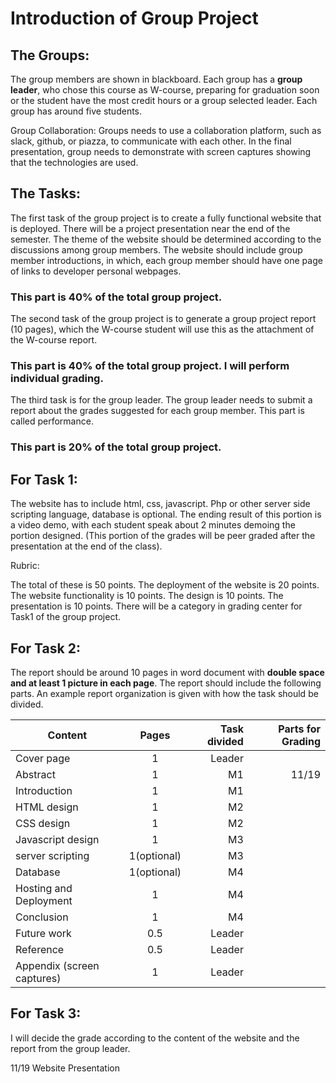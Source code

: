 # Introduction of Group Project

## The Groups: 
The group members are shown in blackboard. Each group has a **group leader**, who chose this course as W-course, preparing for graduation soon or the student have the most credit hours or a group selected leader. Each group has around five students.

Group Collaboration: Groups needs to use a collaboration platform, such as slack, github, or piazza, to communicate with each other. In the final presentation, group needs to demonstrate with screen captures showing that the technologies are used.

## The Tasks:

The first task of the group project is to create a fully functional website that is deployed. There will be a project presentation near the end of the semester. The theme of the website should be determined according to the discussions among group members. The website should include group member introductions, in which, each group member should have one page of links to developer personal webpages. 

### This part is 40% of the total group project.

The second task of the group project is to generate a group project report (10 pages), which the W-course student will use this as the attachment of the W-course report. 

### This part is 40% of the total group project. I will perform individual grading. 

The third task is for the group leader. The group leader needs to submit a report about the grades suggested for each group member. This part is called performance. 

### This part is 20% of the total group project.

## For Task 1:

The website has to include html, css, javascript. Php or other server side scripting language, database is optional. The ending result of this portion is a video demo, with each student speak about 2 minutes demoing the portion designed. (This portion of the grades will be peer graded after the presentation at the end of the class). 

Rubric:

The total of these is 50 points. The deployment of the website is 20 points. The website functionality is 10 points. The design is 10 points. The presentation is 10 points.
There will be a category in grading center for Task1 of the group project. 






## For Task 2:

The report should be around 10 pages in word document with **double space and at least 1 picture in each page**. The report should include the following parts. An example report organization is given with how the task should be divided. 

| Content                   | Pages	    | Task divided	| Parts for Grading |
| --------------------------|:---------:| -------------:| -----------------:|
| Cover page	            |  1        | Leader	    |                   |
| Abstract	                |  1        |   M1          |	11/19           |
| Introduction              |  1	    |   M1          |                   |
| HTML design               |  1	    |   M2          |                   |
| CSS design                |  1        |	M2          |                   |
| Javascript design         |  1	    |   M3          |                   |
| server scripting          |1(optional)|	M3          |                   |
| Database                  |1(optional)|	M4          |                   |
| Hosting and Deployment	|  1        |	M4          |                   |
| Conclusion                |  1	    |   M4	        |                   |
| Future work	            |  0.5	    | Leader        |                   |
| Reference                 |  0.5      | Leader        |                   |
| Appendix (screen captures)|  1	    | Leader        |                   |

## For Task 3:

I will decide the grade according to the content of the website and the report from the group leader. 
 
11/19 Website Presentation 
